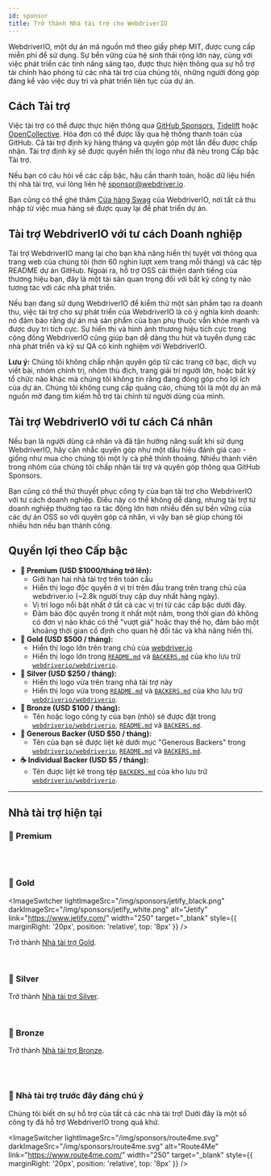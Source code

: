 ```yaml
---
id: sponsor
title: Trở thành Nhà tài trợ cho WebdriverIO
---
```


WebdriverIO, một dự án mã nguồn mở theo giấy phép MIT, được cung cấp miễn phí để sử dụng. Sự bền vững của hệ sinh thái rộng lớn này, cùng với việc phát triển các tính năng sáng tạo, được thực hiện thông qua sự hỗ trợ tài chính hào phóng từ các nhà tài trợ của chúng tôi, những người đóng góp đáng kể vào việc duy trì và phát triển liên tục của dự án.

## Cách Tài trợ​
Việc tài trợ có thể được thực hiện thông qua [GitHub Sponsors](https://github.com/sponsors/webdriverio), [Tidelift](enterprise) hoặc [OpenCollective](https://opencollective.com/webdriverio). Hóa đơn có thể được lấy qua hệ thống thanh toán của GitHub. Cả tài trợ định kỳ hàng tháng và quyên góp một lần đều được chấp nhận. Tài trợ định kỳ sẽ được quyền hiển thị logo như đã nêu trong Cấp bậc Tài trợ.

Nếu bạn có câu hỏi về các cấp bậc, hậu cần thanh toán, hoặc dữ liệu hiển thị nhà tài trợ, vui lòng liên hệ [sponsor@webdriver.io](mailto:sponsor@webdriver.io).

Bạn cũng có thể ghé thăm [Cửa hàng Swag](https://shop.webdriver.io/) của WebdriverIO, nơi tất cả thu nhập từ việc mua hàng sẽ được quay lại để phát triển dự án.

## Tài trợ WebdriverIO với tư cách Doanh nghiệp​
Tài trợ WebdriverIO mang lại cho bạn khả năng hiển thị tuyệt vời thông qua trang web của chúng tôi (hơn 60 nghìn lượt xem trang mỗi tháng) và các tệp README dự án GitHub. Ngoài ra, hỗ trợ OSS cải thiện danh tiếng của thương hiệu bạn, đây là một tài sản quan trọng đối với bất kỳ công ty nào tương tác với các nhà phát triển.

Nếu bạn đang sử dụng WebdriverIO để kiểm thử một sản phẩm tạo ra doanh thu, việc tài trợ cho sự phát triển của WebdriverIO là có ý nghĩa kinh doanh: nó đảm bảo rằng dự án mà sản phẩm của bạn phụ thuộc vẫn khỏe mạnh và được duy trì tích cực. Sự hiển thị và hình ảnh thương hiệu tích cực trong cộng đồng WebdriverIO cũng giúp bạn dễ dàng thu hút và tuyển dụng các nhà phát triển và kỹ sư QA có kinh nghiệm với WebdriverIO.

__Lưu ý:__ Chúng tôi không chấp nhận quyên góp từ các trang cờ bạc, dịch vụ viết bài, nhóm chính trị, nhóm thù địch, trang giải trí người lớn, hoặc bất kỳ tổ chức nào khác mà chúng tôi không tin rằng đang đóng góp cho lợi ích của dự án. Chúng tôi không cung cấp quảng cáo, chúng tôi là một dự án mã nguồn mở đang tìm kiếm hỗ trợ tài chính từ người dùng của mình.

## Tài trợ WebdriverIO với tư cách Cá nhân​
Nếu bạn là người dùng cá nhân và đã tận hưởng năng suất khi sử dụng WebdriverIO, hãy cân nhắc quyên góp như một dấu hiệu đánh giá cao - giống như mua cho chúng tôi một ly cà phê thỉnh thoảng. Nhiều thành viên trong nhóm của chúng tôi chấp nhận tài trợ và quyên góp thông qua GitHub Sponsors.

Bạn cũng có thể thử thuyết phục công ty của bạn tài trợ cho WebdriverIO với tư cách doanh nghiệp. Điều này có thể không dễ dàng, nhưng tài trợ từ doanh nghiệp thường tạo ra tác động lớn hơn nhiều đến sự bền vững của các dự án OSS so với quyên góp cá nhân, vì vậy bạn sẽ giúp chúng tôi nhiều hơn nếu bạn thành công.

## Quyền lợi theo Cấp bậc​

- __💎 Premium (USD $1000/tháng trở lên):__
  - Giới hạn hai nhà tài trợ trên toàn cầu
  - Hiển thị logo độc quyền ở vị trí trên đầu trang trên trang chủ của webdriver.io (~2.8k người truy cập duy nhất hàng ngày).
  - Vị trí logo nổi bật nhất ở tất cả các vị trí từ các cấp bậc dưới đây.
  - Đảm bảo độc quyền trong ít nhất một năm, trong thời gian đó không có đơn vị nào khác có thể "vượt giá" hoặc thay thế họ, đảm bảo một khoảng thời gian cố định cho quan hệ đối tác và khả năng hiển thị.
- __🥇 Gold (USD $500 / tháng):__
  - Hiển thị logo lớn trên trang chủ của [webdriver.io](https://webdriver.io/)
  - Hiển thị logo lớn trong [`README.md`](https://github.com/webdriverio/webdriverio/blob/main/README.md) và [`BACKERS.md`](https://github.com/webdriverio/webdriverio/blob/main/BACKERS.md) của kho lưu trữ [`webdriverio/webdriverio`](https://github.com/webdriverio/webdriverio).
- __🥈 Silver (USD $250 / tháng):__
  - Hiển thị logo vừa trên trang nhà tài trợ này
  - Hiển thị logo vừa trong [`README.md`](https://github.com/webdriverio/webdriverio/blob/main/README.md) và [`BACKERS.md`](https://github.com/webdriverio/webdriverio/blob/main/BACKERS.md) của kho lưu trữ [`webdriverio/webdriverio`](https://github.com/webdriverio/webdriverio).
- __🥉 Bronze (USD $100 / tháng):__
  - Tên hoặc logo công ty của bạn (nhỏ) sẽ được đặt trong [`webdriverio/webdriverio`](https://github.com/webdriverio/webdriverio), [`README.md`](https://github.com/webdriverio/webdriverio/blob/main/README.md) và [`BACKERS.md`](https://github.com/webdriverio/webdriverio/blob/main/BACKERS.md).
- __🍺 Generous Backer (USD $50 / tháng):__
  - Tên của bạn sẽ được liệt kê dưới mục "Generous Backers" trong [`webdriverio/webdriverio`](https://github.com/webdriverio/webdriverio), [`README.md`](https://github.com/webdriverio/webdriverio/blob/main/README.md) và [`BACKERS.md`](https://github.com/webdriverio/webdriverio/blob/main/BACKERS.md).
- __☕️ Individual Backer (USD $5 / tháng):__
  - Tên được liệt kê trong tệp [`BACKERS.md`](https://github.com/webdriverio/webdriverio/blob/main/BACKERS.md) của kho lưu trữ [`webdriverio/webdriverio`](https://github.com/webdriverio/webdriverio).

---

## Nhà tài trợ hiện tại

### 💎 Premium

<ImageSwitcher
    lightImageSrc="/img/sponsors/browserstack_black.svg"
    darkImageSrc="/img/sponsors/browserstack_white.svg"
    alt="BrowserStack"
    target="_blank"
    link="https://www.browserstack.com/automation-webdriverio"
/>

<br />
<br />

### 🥇 Gold

<ImageSwitcher
    lightImageSrc="/img/sponsors/jetify_black.png"
    darkImageSrc="/img/sponsors/jetify_white.png"
    alt="Jetify"
    link="https://www.jetify.com/"
    width="250"
    target="_blank"
    style={{ marginRight: '20px', position: 'relative', top: '8px' }}
/>

<ImageSwitcher
    lightImageSrc="/img/sponsors/lambdatest_black.svg"
    darkImageSrc="/img/sponsors/lambdatest_white.svg"
    alt="Lambdatest"
    target="_blank"
    link="https://www.lambdatest.com/"
    width="250"
/>

Trở thành [Nhà tài trợ Gold](https://opencollective.com/webdriverio/contribute/gold-sponsor-26921/checkout?interval=month&amount=500&contributeAs=me).

<br />

### 🥈 Silver

<ImageSwitcher
    lightImageSrc="/img/sponsors/testingbot.svg"
    darkImageSrc="/img/sponsors/testingbot.svg"
    alt="TestingBot"
    link="https://testingbot.com/"
    width="150"
    target="_blank"
/>

Trở thành [Nhà tài trợ Silver](https://opencollective.com/webdriverio/contribute/silver-sponsor-69223/checkout?interval=month&amount=250&contributeAs=me).

<br />

### 🥉 Bronze

<ImageSwitcher
    lightImageSrc="/img/sponsors/eslint_black.svg"
    darkImageSrc="/img/sponsors/eslint_white.svg"
    alt="Eslint"
    target="_blank"
    link="https://eslint.org/"
    width="150"
/>

<ImageSwitcher
    lightImageSrc="/img/sponsors/gridlastic.png"
    darkImageSrc="/img/sponsors/gridlastic.png"
    alt="Gridlastic"
    target="_blank"
    link="https://www.gridlastic.com/webdriverio.html"
    width="150"
/>

Trở thành [Nhà tài trợ Bronze](https://opencollective.com/webdriverio/contribute/bronze-sponsor-69224/checkout?interval=month&amount=100&contributeAs=me).

<br />
<br />

### 🙇 Nhà tài trợ trước đây đáng chú ý

Chúng tôi biết ơn sự hỗ trợ của tất cả các nhà tài trợ! Dưới đây là một số công ty đã hỗ trợ WebdriverIO trong quá khứ.

<ImageSwitcher
    lightImageSrc="/img/sponsors/saucelabs_black.svg"
    darkImageSrc="/img/sponsors/saucelabs_white.svg"
    alt="Sauce Labs"
    link="https://saucelabs.com/"
    width="150"
    target="_blank"
/>

<ImageSwitcher
    lightImageSrc="/img/sponsors/route4me.svg"
    darkImageSrc="/img/sponsors/route4me.svg"
    alt="Route4Me"
    link="https://www.route4me.com/"
    width="250"
    target="_blank"
    style={{ marginRight: '20px', position: 'relative', top: '8px' }}
/>